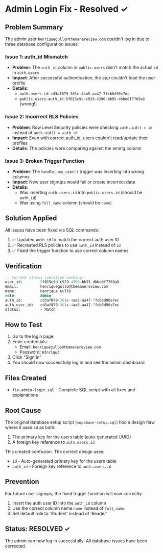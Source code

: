 # Admin Login Fix - Resolved ✓

## Problem Summary

The admin user `henriquegullo@themanereview.com` couldn't log in due to three database configuration issues:

### Issue 1: auth_id Mismatch
- **Problem**: The `auth_id` column in `public.users` didn't match the actual `id` in `auth.users`
- **Impact**: After successful authentication, the app couldn't load the user profile
- **Details**:
  - `auth.users.id`: `cd3af879-301c-4aa5-aa47-7fcb8d90e7ec`
  - `public.users.auth_id`: `5f015c9d-c929-4390-bb95-dbbe6f7769a8` (wrong!)

### Issue 2: Incorrect RLS Policies
- **Problem**: Row Level Security policies were checking `auth.uid() = id` instead of `auth.uid() = auth_id`
- **Impact**: Even with correct auth_id, users couldn't read/update their profiles
- **Details**: The policies were comparing against the wrong column

### Issue 3: Broken Trigger Function
- **Problem**: The `handle_new_user()` trigger was inserting into wrong columns
- **Impact**: New user signups would fail or create incorrect data
- **Details**:
  - Was inserting `auth.users.id` into `public.users.id` (should be `auth_id`)
  - Was using `full_name` column (should be `name`)

## Solution Applied

All issues have been fixed via SQL commands:

1. ✅ Updated `auth_id` to match the correct auth user ID
2. ✅ Recreated RLS policies to use `auth_id` instead of `id`
3. ✅ Fixed the trigger function to use correct column names

## Verification

```sql
-- Current status (verified working):
user_id:        5f015c9d-c929-4390-bb95-dbbe6f7769a8
email:          henriquegullo@themanereview.com
name:           Henrique Gullo
role:           Admin
auth_id:        cd3af879-301c-4aa5-aa47-7fcb8d90e7ec
auth_user_id:   cd3af879-301c-4aa5-aa47-7fcb8d90e7ec
status:         ✓ Match
```

## How to Test

1. Go to the login page
2. Enter credentials:
   - Email: `henriquegullo@themanereview.com`
   - Password: `H3nr1qu3`
3. Click "Sign In"
4. You should now successfully log in and see the admin dashboard

## Files Created

- `fix-admin-login.sql` - Complete SQL script with all fixes and explanations

## Root Cause

The original database setup script (`supabase-setup.sql`) had a design flaw where it used `id` as both:
1. The primary key for the users table (auto-generated UUID)
2. A foreign key reference to `auth.users.id`

This created confusion. The correct design uses:
- `id` - Auto-generated primary key for the users table
- `auth_id` - Foreign key reference to `auth.users.id`

## Prevention

For future user signups, the fixed trigger function will now correctly:
1. Insert the auth user ID into the `auth_id` column
2. Use the correct column name `name` instead of `full_name`
3. Set default role to 'Student' instead of 'Reader'

## Status: RESOLVED ✓

The admin can now log in successfully. All database issues have been corrected.
